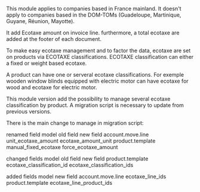 This module applies to companies based in France mainland. It doesn't
apply to companies based in the DOM-TOMs (Guadeloupe, Martinique,
Guyane, Réunion, Mayotte).

It add Ecotaxe amount on invoice line. furthermore, a total ecotaxe are
added at the footer of each document.

To make easy ecotaxe management and to factor the data, ecotaxe are set
on products via ECOTAXE classifications. ECOTAXE classification can
either a fixed or weight based ecotaxe.

A product can have one or serveral ecotaxe classifications. For exemple
wooden window blinds equipped with electric motor can have ecotaxe for
wood and ecotaxe for electric motor.

This module version add the possibility to manage several ecotaxe
classification by product. A migration script is necessary to update
from previous versions.

There is the main change to manage in migration script:

renamed field model old field new field account.move.line
unit_ecotaxe_amount ecotaxe_amount_unit product.template
manual_fixed_ecotaxe force_ecotaxe_amount

changed fields model old field new field product.template
ecotaxe_classification_id ecotaxe_classification_ids

added fields model new field account.move.line ecotaxe_line_ids
product.template ecotaxe_line_product_ids
